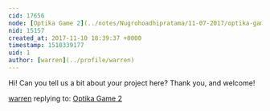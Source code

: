 ```yaml
---
cid: 17656
node: [Optika Game 2](../notes/Nugrohoadhipratama/11-07-2017/optika-game-2)
nid: 15157
created_at: 2017-11-10 18:39:37 +0000
timestamp: 1510339177
uid: 1
author: [warren](../profile/warren)
---
```


Hi! Can you tell us a bit about your project here? Thank you, and welcome!

[warren](../profile/warren) replying to: [Optika Game 2](../notes/Nugrohoadhipratama/11-07-2017/optika-game-2)

